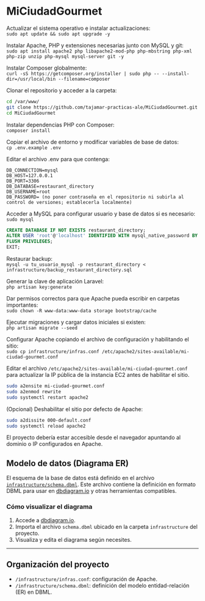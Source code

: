 # MiCiudadGourmet

Actualizar el sistema operativo e instalar actualizaciones:  
`sudo apt update && sudo apt upgrade -y`

Instalar Apache, PHP y extensiones necesarias junto con MySQL y git:  
`sudo apt install apache2 php libapache2-mod-php php-mbstring php-xml php-zip unzip php-mysql mysql-server git -y`

Instalar Composer globalmente:  
`curl -sS https://getcomposer.org/installer | sudo php -- --install-dir=/usr/local/bin --filename=composer`

Clonar el repositorio y acceder a la carpeta:  
```.bash
cd /var/www/
git clone https://github.com/tajamar-practicas-ale/MiCiudadGourmet.git  
cd MiCiudadGourmet
```

Instalar dependencias PHP con Composer:  
`composer install`

Copiar el archivo de entorno y modificar variables de base de datos:  
`cp .env.example .env`

Editar el archivo .env para que contenga:  
``` .env
DB_CONNECTION=mysql  
DB_HOST=127.0.0.1  
DB_PORT=3306  
DB_DATABASE=restaurant_directory  
DB_USERNAME=root  
DB_PASSWORD= (no poner contraseña en el repositorio ni subirla al control de versiones; establecerla localmente)
```

Acceder a MySQL para configurar usuario y base de datos si es necesario:  
`sudo mysql`
``` sql
CREATE DATABASE IF NOT EXISTS restaurant_directory;  
ALTER USER 'root'@'localhost' IDENTIFIED WITH mysql_native_password BY 'tu_contraseña_segura';  
FLUSH PRIVILEGES;  
EXIT;
```
Restaurar backup:  
`mysql -u tu_usuario_mysql -p restaurant_directory < infrastructure/backup_restaurant_directory.sql`

Generar la clave de aplicación Laravel:  
`php artisan key:generate`

Dar permisos correctos para que Apache pueda escribir en carpetas importantes:  
`sudo chown -R www-data:www-data storage bootstrap/cache`

Ejecutar migraciones y cargar datos iniciales si existen:  
`php artisan migrate --seed`

Configurar Apache copiando el archivo de configuración y habilitando el sitio:  
`sudo cp infrastructure/infras.conf /etc/apache2/sites-available/mi-ciudad-gourmet.conf`  

Editar el archivo `/etc/apache2/sites-available/mi-ciudad-gourmet.conf` para actualizar la IP pública de la instancia EC2 antes de habilitar el sitio.
``` bash
sudo a2ensite mi-ciudad-gourmet.conf  
sudo a2enmod rewrite  
sudo systemctl restart apache2
```

(Opcional) Deshabilitar el sitio por defecto de Apache: 
``` bash
sudo a2dissite 000-default.conf  
sudo systemctl reload apache2
```
El proyecto debería estar accesible desde el navegador apuntando al dominio o IP configurados en Apache.

## Modelo de datos (Diagrama ER)

El esquema de la base de datos está definido en el archivo [`infrastructure/schema.dbml`](./infrastructure/schema.dbml). Este archivo contiene la definición en formato DBML para usar en [dbdiagram.io](https://dbdiagram.io) y otras herramientas compatibles.

### Cómo visualizar el diagrama

1. Accede a [dbdiagram.io](https://dbdiagram.io).  
2. Importa el archivo `schema.dbml` ubicado en la carpeta `infrastructure` del proyecto.  
3. Visualiza y edita el diagrama según necesites.

---

## Organización del proyecto

- `/infrastructure/infras.conf`: configuración de Apache.  
- `/infrastructure/schema.dbml`: definición del modelo entidad-relación (ER) en DBML.
